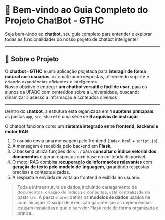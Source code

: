 # 🤖 Bem-vindo ao Guia Completo do Projeto ChatBot - GTHC

Seja bem-vindo ao **chatbot**, seu guia completo para entender e explorar todas as funcionalidades do nosso projeto de chatbot inteligente!  

---

## 🔹 Sobre o Projeto

O **chatbot - GTHC** é uma aplicação projetada para **interagir de forma natural com usuários**, automatizando respostas, oferecendo suporte e criando experiências eficientes e inteligentes.  
Nosso objetivo é entregar **um chatbot versátil e fácil de usar**, para os alunos da UFABC com conteúdos sobre a Universidade, buscando dinamizar o acesso a informação e conteúdos diversos

---

Dentro do **chatbot**, a estrutura está organizada em **4 subitens principais**: as pastas `app`, `src`, `shared` e uma série de **9 arquivos de instrução**.  

O chatbot funciona como um **sistema integrado entre frontend, backend e motor RAG**:

1. O usuário envia uma mensagem pelo frontend (`index.html` + `script.js`).  
2. A mensagem é recebida pelo backend em **Flask**.  
3. O backend utiliza funções do `src/` para **consultar o índice vetorial dos documentos** e gerar respostas com base no conteúdo disponível.  
4. O motor RAG combina **recuperação de informações relevantes** com **geração de texto pelo modelo de linguagem**, garantindo respostas precisas e contextualizadas.  
5. A resposta é enviada de volta ao frontend e exibida ao usuário.

> Toda a infraestrutura de dados, incluindo carregamento de documentos, criação de índices e consultas, está centralizada na pasta `src`. A pasta `shared` define os **modelos de dados** usados na comunicação. O script de execução garante que as dependências estejam instaladas e que o servidor Flask rode de forma organizada e prática.
